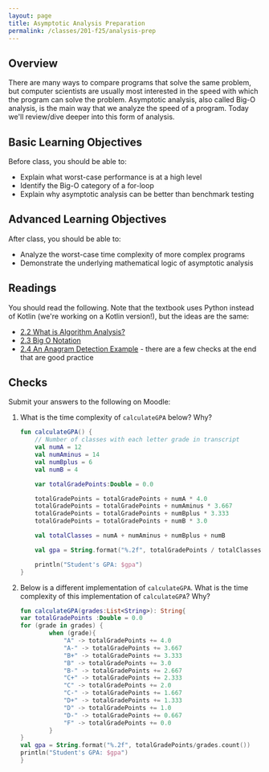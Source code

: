 ```yaml
---
layout: page
title: Asymptotic Analysis Preparation
permalink: /classes/201-f25/analysis-prep
---
```


## Overview
There are many ways to compare programs that solve the same problem, but computer scientists are usually most interested in the speed with which the program can solve the problem. Asymptotic analysis, also called Big-O analysis, is the main way that we analyze the speed of a program. Today we'll review/dive deeper into this form of analysis.

## Basic Learning Objectives
Before class, you should be able to: 
* Explain what worst-case performance is at a high level
* Identify the Big-O category of a for-loop
* Explain why asymptotic analysis can be better than benchmark testing

## Advanced Learning Objectives
After class, you should be able to:
* Analyze the worst-case time complexity of more complex programs
* Demonstrate the underlying mathematical logic of asymptotic analysis


## Readings
You should read the following. Note that the textbook uses Python instead of Kotlin (we're working on a Kotlin version!), but the ideas are the same:
* [2.2 What is Algorithm Analysis?](https://runestone.academy/ns/books/published/pswadsup/algorithm-analysis_what-is-algorithm-analysis.html?mode=browsing)
* [2.3 Big O Notation](https://runestone.academy/ns/books/published/pswadsup/algorithm-analysis_big-o-notation.html?mode=browsing)
* [2.4 An Anagram Detection Example](https://runestone.academy/ns/books/published/pswadsup/algorithm-analysis_an-anagram-detection-example.html?mode=browsing) - there are a few checks at the end that are good practice

## Checks
Submit your answers to the following on Moodle:

1. What is the time complexity of `calculateGPA` below? Why?

    ```kotlin
    fun calculateGPA() {
        // Number of classes with each letter grade in transcript
        val numA = 12
        val numAminus = 14
        val numBplus = 6
        val numB = 4

        var totalGradePoints:Double = 0.0

        totalGradePoints = totalGradePoints + numA * 4.0
        totalGradePoints = totalGradePoints + numAminus * 3.667
        totalGradePoints = totalGradePoints + numBplus * 3.333
        totalGradePoints = totalGradePoints + numB * 3.0

        val totalClasses = numA + numAminus + numBplus + numB

        val gpa = String.format("%.2f", totalGradePoints / totalClasses)

        println("Student's GPA: $gpa")
    }
    ```

2. Below is a different implementation of `calculateGPA`. What is the time complexity of this implementation of `calculateGPA`? Why?

    ```kotlin
    fun calculateGPA(grades:List<String>): String{
    var totalGradePoints :Double = 0.0
    for (grade in grades) {
            when (grade){
                "A" -> totalGradePoints += 4.0
                "A-" -> totalGradePoints += 3.667
                "B+" -> totalGradePoints += 3.333
                "B" -> totalGradePoints += 3.0
                "B-" -> totalGradePoints += 2.667
                "C+" -> totalGradePoints += 2.333
                "C" -> totalGradePoints += 2.0
                "C-" -> totalGradePoints += 1.667
                "D+" -> totalGradePoints += 1.333
                "D" -> totalGradePoints += 1.0
                "D-" -> totalGradePoints += 0.667
                "F" -> totalGradePoints += 0.0
            }
    }
    val gpa = String.format("%.2f", totalGradePoints/grades.count())
    println("Student's GPA: $gpa")
    }
    ```

